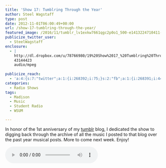 ```yaml
---
title: 'Show 17: Tumblring Through the Year'
author: Steel Wagstaff
type: post
date: 2012-11-01T06:00:49+00:00
url: /show-17-tumblring-through-the-year/
featured_image: /2016/11/tumblr_lv1exkw7661qgc2p0o1_500-e1413224710411-300x200.jpg
publicize_twitter_user:
  - SteelWagstaff
enclosure:
  - |
    http://dl.dropbox.com/u/78766980/19%20Show%2017_%20Tumblring%20Through%20the%20Ye.mp3
    43144423
    audio/mpeg
    
publicize_reach:
  - 'a:4:{s:7:"twitter";a:1:{i:268392;i:75;}s:2:"fb";a:1:{i:268391;i:444;}s:6:"tumblr";a:1:{i:1995761;i:10;}s:2:"wp";a:1:{i:0;i:0;}}'
categories:
  - Radio Shows
tags:
  - Madison
  - Music
  - Student Radio
  - WSUM

---
```

In honor of the 1st anniversary of my [tumblr][1] blog, I dedicated the show to digging back through the archive of all the music I posted to that blog over the past year musical posts. More to come next week. Enjoy!

<audio controls src="http://dl.dropbox.com/u/78766980/19%20Show%2017_%20Tumblring%20Through%20the%20Ye.mp3"></audio>

 [1]: http://steelwagstaff.tumblr.com "There are things / we live among"